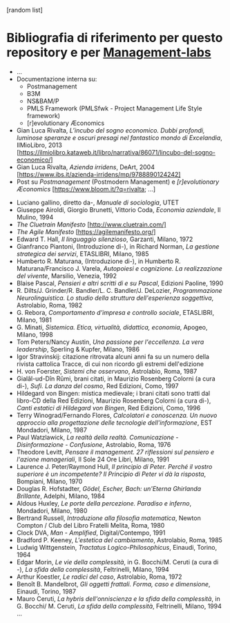 [random list]

# Bibliografia di riferimento per questo repository e per [Management-labs](https://github.com/grivalta/Management-labs)

* ...
* Documentazione interna su:
  *  Postmanagement
  * B3M
  * NS&BAM/P
  * PMLS Framework (PMLSfwk - Project Management Life Style framework)
  * [r]evolutionary Æconomics
* Gian Luca Rivalta, _L’incubo del sogno economico. Dubbi profondi, luminose speranze e oscuri presagi nel fantastico mondo di Excelandia_, IlMioLibro, 2013 [https://ilmiolibro.kataweb.it/libro/narrativa/86071/lincubo-del-sogno-economico/]
* Gian Luca Rivalta, _Azienda irridens_, DeArt, 2004 [https://www.ibs.it/azienda-irridens/mp/9788890124242]
* Post su _Postmanagement_ (Postmodern Management) e _[r]evolutionary Æconomics_ [https://www.bloom.it/?q=rivalta; ...]
- Luciano gallino, diretto da-, _Manuale di sociologia_, UTET
- Giuseppe Airoldi, Giorgio Brunetti, Vittorio Coda, _Economia aziendale_, Il Mulino, 1994
- _The Cluetrain Manifesto_ [http://www.cluetrain.com/]
- _The Agile Manifesto_ [https://agilemanifesto.org/]
-	Edward T. Hall, _Il linguaggio silenzioso_, Garzanti, Milano, 1972
-	Gianfranco Piantoni, (Introduzione di-), in Richard Norman, _La gestione strategica dei servizi_, ETASLIBRI, Milano, 1985
-	Humberto R. Maturana, (Introduzione di-), in Humberto R. Maturana/Francisco J. Varela, _Autopoiesi e cognizione. La realizzazione del vivente_, Marsilio, Venezia, 1992
-	Blaise Pascal, _Pensieri e altri scritti di e su Pascal_, Edizioni Paoline, 1990
-	R. Dilts/J. Grinder/R. Bandler/L. C. Bandler/J. DeLozier, _Programmazione Neurolinguistica. Lo studio della struttura dell'esperienza soggettiva_, Astrolabio, Roma, 1982
-	G. Rebora, _Comportamento d’impresa e controllo sociale_, ETASLIBRI, Milano, 1981
-	G. Minati, _Sistemica. Etica, virtualità, didattica, economia_, Apogeo, Milano, 1998
-	Tom Peters/Nancy Austin, _Una passione per l'eccellenza. La vera leadership_, Sperling & Kupfer, Milano, 1986
-	Igor Stravinskij: citazione ritrovata alcuni anni fa su un numero della rivista cattolica Tracce, di cui non ricordo gli estremi dell'edizione
-	H. von Foerster, _Sistemi che osservano_, Astrolabio, Roma, 1987
-	Gialâl-ud-Dîn Rûmi, brani citati, in Maurizio Rosenberg Colorni (a cura di-), _Sufi. La danza del cosmo_, Red Edizioni, Como, 1997
-	Hildegard von Bingen: mistica medievale; i brani citati sono tratti dal libro-CD della Red Edizioni, Maurizio Rosenberg Colorni (a cura di-), _Canti estatici di Hildegard von Bingen_, Red Edizioni, Como, 1996
-	Terry Winograd/Fernando Flores, _Calcolatori e conoscenza. Un nuovo approccio alla progettazione delle tecnologie dell'informazione_, EST Mondadori, Milano, 1987
-	Paul Watzlawick, _La realtà della realtà. Comunicazione - Disinformazione - Confusione_, Astrolabio, Roma, 1976
-	Theodore Levitt, _Pensare il management. 27 riflessioni sul pensiero e l'azione manageriali_, Il Sole 24 Ore Libri, Milano, 1991
-	Laurence J. Peter/Raymond Hull, _Il principio di Peter. Perché il vostro superiore è un incompetente? Il Principio di Peter vi dà la risposta_, Bompiani, Milano, 1970
-	Douglas R. Hofstadter, _Gödel, Escher, Bach: un'Eterna Ghirlanda Brillante_, Adelphi, Milano, 1984
-	Aldous Huxley, _Le porte della percezione. Paradiso e inferno_, Mondadori, Milano, 1980
-	Bertrand Russell, _Introduzione alla filosofia matematica_, Newton Compton / Club del Libro Fratelli Melita, Roma, 1980
-	Clock DVA, _Man - Amplified_, Digital/Contempo, 1991
-	Bradford P. Keeney, _L'estetica del cambiamento_, Astrolabio, Roma, 1985
-	Ludwig Wittgenstein, _Tractatus Logico-Philosophicus_, Einaudi, Torino, 1964
-	Edgar Morin, _Le vie della complessità_, in G. Bocchi/M. Ceruti (a cura di -), _La sfida della complessità_, Feltrinelli, Milano, 1994
-	Arthur Koestler, _Le radici del caso_, Astrolabio, Roma, 1972
-	Benoît B. Mandelbrot, _Gli oggetti frattali. Forma, caso e dimensione_, Einaudi, Torino, 1987
-	Mauro Ceruti, _La hybris dell'onniscienza e la sfida della complessità_, in G. Bocchi/ M. Ceruti, _La sfida della complessità_, Feltrinelli, Milano, 1994
...
